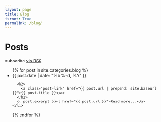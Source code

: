 ```yaml
---
layout: page
title: Blog
isroot: True
permalink: /blog/
---
```


<h1 class="page-heading">Posts</h1>
<p class="rss-subscribe footer">subscribe <a href="{{ "/feed.xml" | prepend: site.baseurl }}">via RSS</a></p>
<ul class="post-list">
  {% for post in site.categories.blog %}
    <li>
      <span class="post-meta">{{ post.date | date: "%b %-d, %Y" }}</span>

      <h2>
        <a class="post-link" href="{{ post.url | prepend: site.baseurl }}">{{ post.title }}</a>
      </h2>
      {{ post.excerpt }}<a href="{{ post.url }}">Read more...</a>
    </li>
  {% endfor %}
</ul>

